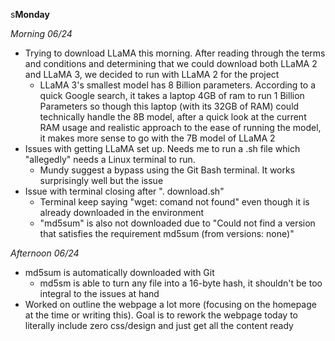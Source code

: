 s**Monday**

_Morning 06/24_
- Trying to download LLaMA this morning. After reading through the terms and conditions and determining that we  could download both LLaMA 2 and LLaMA 3, we decided to run with LLaMA 2 for the project
	- LLaMA 3's smallest model has 8 Billion parameters. According to a quick Google search, it takes a laptop 4GB of ram to run 1 Billion Parameters so though this laptop (with its 32GB of RAM) could technically handle the 8B model, after a quick look at the current RAM usage and realistic approach to the ease of running the model, it makes more sense to go with the 7B model of LLaMA 2
- Issues with getting LLaMA set up. Needs me to run a .sh file which "allegedly" needs a Linux terminal to run. 
	- Mundy suggest a bypass using the Git Bash terminal. It works surprisingly well but the issue 
- Issue with terminal closing after ". download.sh" 
	- Terminal keep saying "wget: comand not found" even though it is already downloaded in the environment
	- "md5sum" is also not downloaded due to "Could not find a version that satisfies the requirement md5sum (from versions: none)"

_Afternoon 06/24_
- md5sum is automatically downloaded with Git
	- md5sm is able to turn any file into a 16-byte hash, it shouldn't be too integral to the issues at hand
- Worked on outline the webpage a lot more (focusing on the homepage at the time or writing this). Goal is to rework the webpage today to literally include zero css/design and just get all the content ready